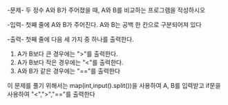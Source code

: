 -문제-
두 정수 A와 B가 주어졌을 때, A와 B를 비교하는 프로그램을 작성하시오

-입력-
첫째 줄에 A와 B가 주어진다. A와 B는 공백 한 칸으로 구분되어져 있다

-출력-
첫째 줄에 다음 세 가지 중 하나를 출력한다.
1. A가 B보다 큰 경우에는 ">"를 출력한다.
2. A가 B보다 작은 경우에는 "<"를 출력한다.
3. A와 B가 같은 경우에는 "=="를 출력한다

이 문제를 풀기 위해서는 map(int,input().split())을 사용하여 A, B를 입력받고 if문을 사용하여
"<",">","=="를 출력한다

